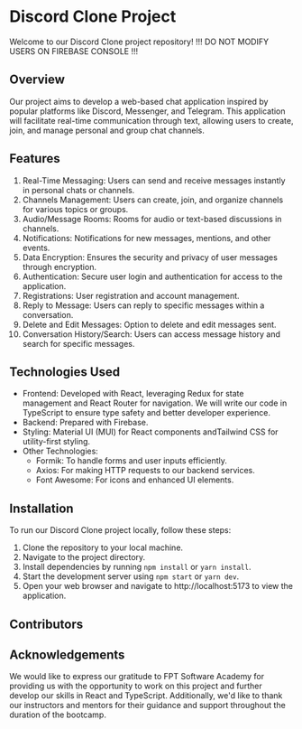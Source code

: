 # Discord Clone Project

Welcome to our Discord Clone project repository!
!!! DO NOT MODIFY USERS ON FIREBASE CONSOLE !!!

## Overview

Our project aims to develop a web-based chat application inspired by popular platforms like Discord, Messenger, and Telegram. This application will facilitate real-time communication through text, allowing users to create, join, and manage personal and group chat channels.

## Features

1. Real-Time Messaging: Users can send and receive messages instantly in personal chats or channels.
2. Channels Management: Users can create, join, and organize channels for various topics or groups.
3. Audio/Message Rooms: Rooms for audio or text-based discussions in channels.
4. Notifications: Notifications for new messages, mentions, and other events.
5. Data Encryption: Ensures the security and privacy of user messages through encryption.
6. Authentication: Secure user login and authentication for access to the application.
7. Registrations: User registration and account management.
8. Reply to Message: Users can reply to specific messages within a conversation.
9. Delete and Edit Messages: Option to delete and edit messages sent.
10. Conversation History/Search: Users can access message history and search for specific messages.

## Technologies Used

* Frontend: Developed with React, leveraging Redux for state management and React Router for navigation. We will write our code in TypeScript to ensure type safety and better developer experience.
* Backend: Prepared with Firebase.
* Styling: Material UI (MUI) for React components andTailwind CSS for utility-first styling. 
* Other Technologies:
    * Formik: To handle forms and user inputs efficiently.
    * Axios: For making HTTP requests to our backend services.
    *  Font Awesome: For icons and enhanced UI elements.

## Installation

To run our Discord Clone project locally, follow these steps:

1. Clone the repository to your local machine.
2. Navigate to the project directory.
3. Install dependencies by running `npm install` or `yarn install`.
4. Start the development server using `npm start` or `yarn dev`.
5. Open your web browser and navigate to http://localhost:5173 to view the application.

## Contributors


## Acknowledgements

We would like to express our gratitude to FPT Software Academy for providing us with the opportunity to work on this project and further develop our skills in React and TypeScript. Additionally, we'd like to thank our instructors and mentors for their guidance and support throughout the duration of the bootcamp.
